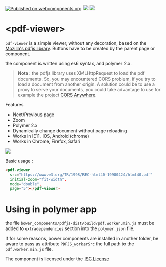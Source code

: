 [![Published on webcomponents.org](https://img.shields.io/badge/webcomponents.org-published-blue.svg)](https://www.webcomponents.org/element/telecomsante/pdf-viewer)
![](https://img.shields.io/badge/polymer-2.x-blue.svg)
![](https://img.shields.io/badge/licence-ISC-brightgreen.svg)


# &lt;pdf-viewer&gt;

`pdf-viewer` is a simple viewer, without any decoration, based on the [Mozilla's pdfjs library](https://github.com/mozilla/pdfjs-dist). Buttons have to be created by the parent page or component.

the component is written using es6 syntax, and polymer 2.x.

> __Nota :__ the pdfjs library uses XMLHttpRequest to load the pdf documents. So, you may encountered CORS problem, if you try to load a document from another origin. A solution could be to use a proxy to serve your documents, you could take advantage to use for example the project [CORS Anywhere](https://github.com/Rob--W/cors-anywhere).

Features
 - Next/Previous page
 - Zoom
 - Polymer 2.x
 - Dynamically change document without page reloading
 - Works in IE11, IOS, Android (chrome)
 - Works in Chrome, Firefox, Safari

![](demo.gif)

Basic usage :

```html
<pdf-viewer   
  src="https://www.w3.org/TR/1998/REC-html40-19980424/html40.pdf"
  initial-zoom="fit-width",
  mode="double",
  page="5"></pdf-viewer>
```

# Using in polymer app

the file `bower_components/pdfjs-dist/build/pdf.worker.min.js` must be added to `extradependencies` section into the `polymer.json` file.

If for some reasons, bower components are installed in another folder, be aware to pass as attribute `PDFJS_workerSrc` the full path to the `pdf.worker.min.js` file.

The component is licensed under the [ISC License](LICENSE.md)
